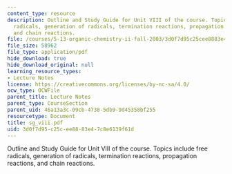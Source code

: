 ```yaml
---
content_type: resource
description: Outline and Study Guide for Unit VIII of the course. Topics include free
  radicals, generation of radicals, termination reactions, propagation reactions,
  and chain reactions.
file: /courses/5-13-organic-chemistry-ii-fall-2003/3d0f7d95c25cee8883e47c8e6139f61d_sg_viii.pdf
file_size: 58962
file_type: application/pdf
hide_download: true
hide_download_original: null
learning_resource_types:
- Lecture Notes
license: https://creativecommons.org/licenses/by-nc-sa/4.0/
ocw_type: OCWFile
parent_title: Lecture Notes
parent_type: CourseSection
parent_uid: 46a13a3c-09cb-4738-5db9-9d45358bf255
resourcetype: Document
title: sg_viii.pdf
uid: 3d0f7d95-c25c-ee88-83e4-7c8e6139f61d
---
```

Outline and Study Guide for Unit VIII of the course. Topics include free radicals, generation of radicals, termination reactions, propagation reactions, and chain reactions.